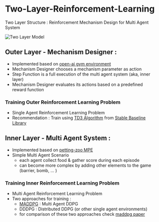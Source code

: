# Two-Layer-Reinforcement-Learning


Two Layer Structure : Reinforcement Mechanism Design for Multi Agent System 


![Two Layer Model](https://i.ibb.co/hL8bGNp/two-layer.png)




## Outer Layer - Mechanism Designer :

- Implemented based on [open-ai gym environment](https://gym.openai.com/)
- Mechanism Designer chooses a mechanism parameter as action
- Step Function is a full execution of the multi agent system (aka, inner layer)
- Mechanism Designer evaluates its actions based on a predefined reward function

### Training Outer Reinforcement Learning Problem 
- Single Agent Reinforcement Learning Problem
- Recommendation : Train using [TD3 Algorithm](https://stable-baselines.readthedocs.io/en/master/modules/td3.html) from [Stable Baseline Library](https://stable-baselines.readthedocs.io/en/master/)


## Inner Layer - Multi Agent System :

- Implemented based on [petting-zoo MPE](https://www.pettingzoo.ml/mpe)
- Simple Multi Agent Scenario
   - each agent collect food & gather score during each episode
   - can become more complex by adding other elements to the game (barrier, bomb, ... )


### Training Inner Reinforcement Learning Problem 
- Multi Agent Reinforcement Learning Problem
- Two approaches for training :
   - [MADDPG](https://github.com/openai/maddpg) : Multi Agent DDPG
   - DDDPG : Distributed DDPG (or other single agent environments)
   - for comparison of these two approaches check [maddpg paper](https://arxiv.org/pdf/1706.02275.pdf)
